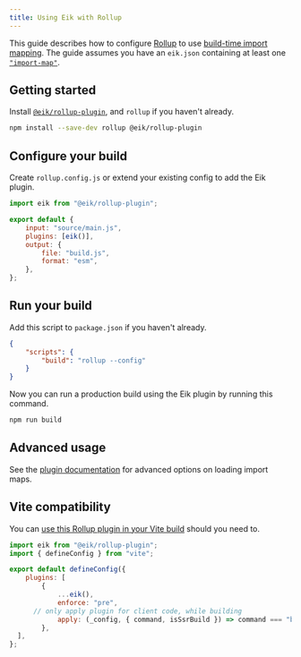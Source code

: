 ```yaml
---
title: Using Eik with Rollup
---
```


This guide describes how to configure [Rollup](https://rollupjs.org/) to use [build-time import mapping](/docs/introduction/workflow#build-time-import-mapping). The guide assumes you have an `eik.json` containing at least one [`"import-map"`](/docs/reference/eik-json#import-map).

## Getting started

Install [`@eik/rollup-plugin`](https://github.com/eik-lib/rollup-plugin#readme), and `rollup` if you haven't already.

```sh
npm install --save-dev rollup @eik/rollup-plugin
```

## Configure your build

Create `rollup.config.js` or extend your existing config to add the Eik plugin.

```js
import eik from "@eik/rollup-plugin";

export default {
	input: "source/main.js",
	plugins: [eik()],
	output: {
		file: "build.js",
		format: "esm",
	},
};
```

## Run your build

Add this script to `package.json` if you haven't already.

```json
{
	"scripts": {
		"build": "rollup --config"
	}
}
```

Now you can run a production build using the Eik plugin by running this command.

```sh
npm run build
```

## Advanced usage

See the [plugin documentation](https://github.com/eik-lib/rollup-plugin#description) for advanced options on loading import maps.

## Vite compatibility

You can [use this Rollup plugin in your Vite build](https://vitejs.dev/guide/api-plugin.html#rollup-plugin-compatibility) should you need to.

```js
import eik from "@eik/rollup-plugin";
import { defineConfig } from "vite";

export default defineConfig({
	plugins: [
		{
			...eik(),
			enforce: "pre",
      // only apply plugin for client code, while building
			apply: (_config, { command, isSsrBuild }) => command === "build" && !isSsrBuild,
		},
  ],
};
```

